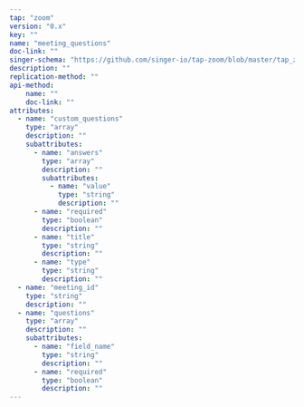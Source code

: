 ```yaml
---
tap: "zoom"
version: "0.x"
key: ""
name: "meeting_questions"
doc-link: ""
singer-schema: "https://github.com/singer-io/tap-zoom/blob/master/tap_zoom/schemas/meeting_questions.json"
description: ""
replication-method: ""
api-method:
    name: ""
    doc-link: ""
attributes:
  - name: "custom_questions"
    type: "array"
    description: ""
    subattributes:
      - name: "answers"
        type: "array"
        description: ""
        subattributes:
          - name: "value"
            type: "string"
            description: ""
      - name: "required"
        type: "boolean"
        description: ""
      - name: "title"
        type: "string"
        description: ""
      - name: "type"
        type: "string"
        description: ""
  - name: "meeting_id"
    type: "string"
    description: ""
  - name: "questions"
    type: "array"
    description: ""
    subattributes:
      - name: "field_name"
        type: "string"
        description: ""
      - name: "required"
        type: "boolean"
        description: ""
---
```

